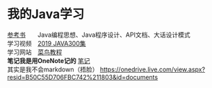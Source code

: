 # 我的Java学习

[参考书](https://github.com/He-xianj/Happy_Java/tree/master/%E5%8F%82%E8%80%83%E4%B9%A6)　　Java编程思想、Java程序设计、API文档、大话设计模式   
学习视频　[2019 JAVA300集](https://www.bilibili.com/video/BV1rJ411c7Ha/)  
学习网站　[菜鸟教程](https://www.runoob.com/java/java-tutorial.htmlps://www.bilibili.com/video/BV1rJ411c7Ha/)   
**笔记我是用OneNote记的** [笔记](https://onedrive.live.com/view.aspx?resid=B50C55D706FBC742%211803&id=documents "00")    
其实是我不会markdown（捂脸）
https://onedrive.live.com/view.aspx?resid=B50C55D706FBC742%211803&id=documents
